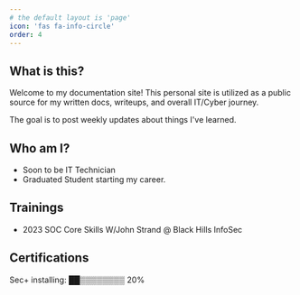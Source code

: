 ```yaml
---
# the default layout is 'page'
icon: 'fas fa-info-circle'
order: 4
---
```

## What is this?
Welcome to my documentation site!  This personal site is utilized as a public source for my written docs, writeups, and overall IT/Cyber journey.

The goal is to post weekly updates about things I've learned.  

## Who am I?
- Soon to be IT Technician
- Graduated Student starting my career.

## Trainings
- 2023 SOC Core Skills W/John Strand @ Black Hills InfoSec

## Certifications
Sec+ installing: ██▒▒▒▒▒▒▒▒ 20%
<!-- > Add Markdown syntax content to file `_tabs/about.md`{: .filepath } and it will show up on this page.
{: .prompt-tip } -->
